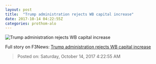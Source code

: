 ```yaml
---
layout: post
title:  "Trump administration rejects WB capital increase"
date: 2017-10-14 04:22:55Z
categories: prothom-alo
---
```


![Trump administration rejects WB capital increase](http://en.prothom-alo.com/contents/cache/images/1200x630x1/uploads/media/2015/10/26/ec5e19873bcc3948d3b43f50ed8b8796-World-Bank.jpg?jadewits_media_id=74889)




Full story on F3News: [Trump administration rejects WB capital increase](http://www.f3nws.com/n/zrcxvD)

> Posted on: Saturday, October 14, 2017 4:22:55 AM
